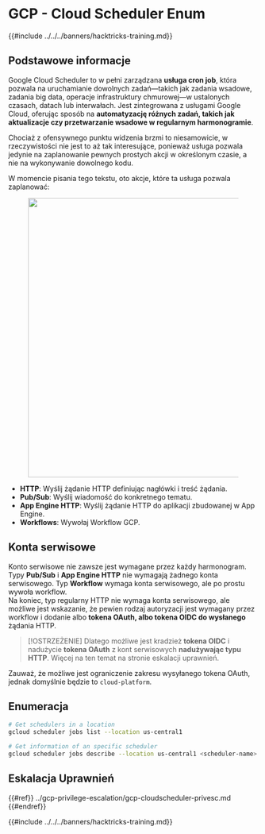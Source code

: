 # GCP - Cloud Scheduler Enum

{{#include ../../../banners/hacktricks-training.md}}

## Podstawowe informacje

Google Cloud Scheduler to w pełni zarządzana **usługa cron job**, która pozwala na uruchamianie dowolnych zadań—takich jak zadania wsadowe, zadania big data, operacje infrastruktury chmurowej—w ustalonych czasach, datach lub interwałach. Jest zintegrowana z usługami Google Cloud, oferując sposób na **automatyzację różnych zadań, takich jak aktualizacje czy przetwarzanie wsadowe w regularnym harmonogramie**.

Chociaż z ofensywnego punktu widzenia brzmi to niesamowicie, w rzeczywistości nie jest to aż tak interesujące, ponieważ usługa pozwala jedynie na zaplanowanie pewnych prostych akcji w określonym czasie, a nie na wykonywanie dowolnego kodu.

W momencie pisania tego tekstu, oto akcje, które ta usługa pozwala zaplanować:

<figure><img src="../../../images/image (347).png" alt="" width="563"><figcaption></figcaption></figure>

- **HTTP**: Wyślij żądanie HTTP definiując nagłówki i treść żądania.
- **Pub/Sub**: Wyślij wiadomość do konkretnego tematu.
- **App Engine HTTP**: Wyślij żądanie HTTP do aplikacji zbudowanej w App Engine.
- **Workflows**: Wywołaj Workflow GCP.

## Konta serwisowe

Konto serwisowe nie zawsze jest wymagane przez każdy harmonogram. Typy **Pub/Sub** i **App Engine HTTP** nie wymagają żadnego konta serwisowego. Typ **Workflow** wymaga konta serwisowego, ale po prostu wywoła workflow.\
Na koniec, typ regularny HTTP nie wymaga konta serwisowego, ale możliwe jest wskazanie, że pewien rodzaj autoryzacji jest wymagany przez workflow i dodanie albo **tokena OAuth, albo tokena OIDC do wysłanego** żądania HTTP.

> [!OSTRZEŻENIE]
> Dlatego możliwe jest kradzież **tokena OIDC** i nadużycie **tokena OAuth** z kont serwisowych **nadużywając typu HTTP**. Więcej na ten temat na stronie eskalacji uprawnień.

Zauważ, że możliwe jest ograniczenie zakresu wysyłanego tokena OAuth, jednak domyślnie będzie to `cloud-platform`.

## Enumeracja
```bash
# Get schedulers in a location
gcloud scheduler jobs list --location us-central1

# Get information of an specific scheduler
gcloud scheduler jobs describe --location us-central1 <scheduler-name>
```
## Eskalacja Uprawnień

{{#ref}}
../gcp-privilege-escalation/gcp-cloudscheduler-privesc.md
{{#endref}}

{{#include ../../../banners/hacktricks-training.md}}
